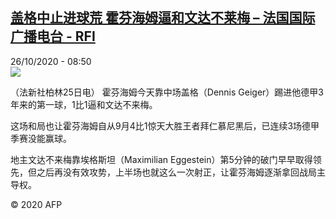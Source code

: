 <!--1603702491000-->
[盖格中止进球荒 霍芬海姆逼和文达不莱梅 – 法国国际广播电台 - RFI](http://www.rfi.fr//cn/contenu/20201026-%E7%9B%96%E6%A0%BC%E4%B8%AD%E6%AD%A2%E8%BF%9B%E7%90%83%E8%8D%92-%E9%9C%8D%E8%8A%AC%E6%B5%B7%E5%A7%86%E9%80%BC%E5%92%8C%E6%96%87%E8%BE%BE%E4%B8%8D%E8%8E%B1%E6%A2%85)
------

<div>26/10/2020 - 08:50</div><img src="https://s.rfi.fr/media/display/3022d74a-1764-11eb-a535-005056bf87d6/w:310/p:16x9/spo0003b.201026155001.jpg"><div class="t-content__body u-clearfix"><p>（法新社柏林25日电）    霍芬海姆今天靠中场盖格（Dennis Geiger）踢进他德甲3年来的第一球，1比1逼和文达不来梅。</p><p>    这场和局也让霍芬海姆自从9月4比1惊天大胜王者拜仁慕尼黑后，已连续3场德甲季赛没能赢球。</p><p>    地主文达不来梅靠埃格斯坦（Maximilian Eggestein）第5分钟的破门早早取得领先，但之后再没有效攻势，上半场也就这么一次射正，让霍芬海姆逐渐拿回战局主导权。</p><p class="t-copyright">© 2020 AFP</p>        </div>

